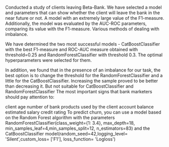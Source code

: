 Conducted a study of clients leaving Beta-Bank. We have selected a model and parameters that can show whether the client will leave the bank in the near future or not. A model with an extremely large value of the F1-measure. Additionally, the model was evaluated by the AUC-ROC parameters, comparing its value with the F1-measure. Various methods of dealing with imbalance.

We have determined the two most successful models - CatBoostClassifier with the best F1-measure and ROC-AUC measure obtained with threshold=0.25 and RandomForestClassifier with threshold 0.3. The optimal hyperparameters were selected for them.

In addition, we found that in the presence of an imbalance for our task, the best option is to change the threshold for the RandomForestClassifier and a little for the CatBoostClassifier.
Increasing the sample proved to be better than decreasing it. But not suitable for CatBoostClassifier and RandomForestClassifier
The most important signs that bank marketers should pay attention to:

client age
number of bank products used by the client
account balance
estimated salary
credit rating
To predict churn, you can use a model based on the Random Forest algorithm with the parameters RandomForestClassifier(class_weight={1: 3.4}, max_depth=18, min_samples_leaf=4,min_samples_split=12, n_estimators=83) and the CatBoostClassifier model(random_seed=42,logging_level= 'Silent',custom_loss= ['F1'], loss_function= 'Logloss')
